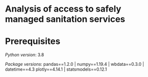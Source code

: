 # Analysis of access to safely managed sanitation services

# Prerequisites
_Python version_: 3.8

_Package versions_: pandas==1.2.0 | numpy==1.19.4 | wbdata==0.3.0 | datetime==4.3
plotly==4.14.1 | statsmodels==0.12.1
